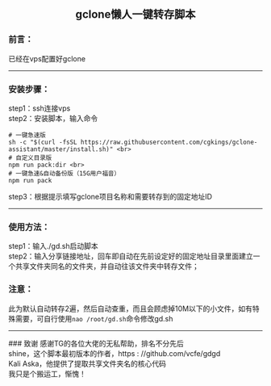 <h2 align="center">gclone懒人一键转存脚本</h2> 

### 前言：<br>
已经在vps配置好gclone<hr />
### 安装步骤：<br>
step1：ssh连接vps<br>
step2：安装脚本，输入命令<br>
```
# 一键急速版
sh -c "$(curl -fsSL https://raw.githubusercontent.com/cgkings/gclone-assistant/master/install.sh)" <br>
# 自定义目录版
npm run pack:dir <br>
# 一键急速&自动备份版（15G用户福音）
npm run pack
```
step3：根据提示填写gclone项目名称和需要转存到的固定地址ID<hr />
### 使用方法：<br>
step1：输入./gd.sh启动脚本<br>
step2：输入分享链接地址，回车即自动在先前设定好的固定地址目录里面建立一个共享文件夹同名的文件夹，并自动往该文件夹中转存文件；<br>
### 注意：<br>
此为默认自动转存2遍，然后自动查重，而且会顾虑掉10M以下的小文件，如有特殊需要，可自行使用`nao /root/gd.sh`命令修改gd.sh<br>
<hr />
### 致谢
感谢TG的各位大佬的无私帮助，排名不分先后<br>
shine，这个脚本最初版本的作者，https : //github.com/vcfe/gdgd<br>
Kali Aska，他提供了提取共享文件夹名的核心代码<br>
我只是个搬运工，惭愧！
